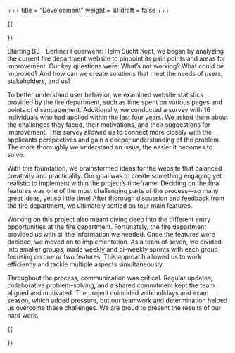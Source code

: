 +++
title = "Development"
weight = 10
draft = false
+++

{{<section title="Process">}}

Starting B3 - Berliner Feuerwehr: Helm Sucht Kopf, we began by analyzing the current fire
department website to pinpoint its pain points and areas for improvement. Our key questions
were: What’s not working? What could be improved? And how can we create solutions that
meet the needs of users, stakeholders, and us?

To better understand user behavior, we examined website statistics provided by the fire
department, such as time spent on various pages and points of disengagement. Additionally, we
conducted a survey with 16 individuals who had applied within the last four years. We asked
them about the challenges they faced, their motivations, and their suggestions for improvement.
This survey allowed us to connect more closely with the applicants perspectives and gain a
deeper understanding of the problem. The more thoroughly we understand an issue, the easier
it becomes to solve.

With this foundation, we brainstormed ideas for the website that balanced creativity and
practicality. Our goal was to create something engaging yet realistic to implement within the
project’s timeframe. Deciding on the final features was one of the most challenging parts of the
process—so many great ideas, yet so little time! After thorough discussion and feedback from
the fire department, we ultimately settled on four main features.

Working on this project also meant diving deep into the different entry opportunities at the fire
department. Fortunately, the fire department provided us with all the information we needed.
Once the features were decided, we moved on to implementation. As a team of seven, we
divided into smaller groups, made weekly and bi-weekly sprints with each group focusing on
one or two features. This approach allowed us to work efficiently and tackle multiple aspects
simultaneously.

Throughout the process, communication was critical. Regular updates, collaborative
problem-solving, and a shared commitment kept the team aligned and motivated. The project
coincided with holidays and exam season, which added pressure, but our teamwork and
determination helped us overcome these challenges. We are proud to present the results of our
hard work.

{{</section>}}